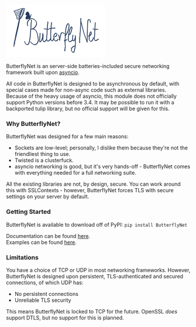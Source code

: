 ![ButterflyNet - Drawn by Tudor Iacobescu](/docs/bnet.png)

ButterflyNet is an server-side batteries-included secure networking framework built upon [asyncio](https://docs.python.org/3/library/asyncio.html). 

All code in ButterflyNet is designed to be asynchronous by default, with special cases made for non-async code such as external libraries.  
Because of the heavy usage of asyncio, this module does not officially support Python versions before 3.4. It may be possible to run it with a backported tulip library, but no official support will be given for this.

### Why ButterflyNet?

ButterflyNet was designed for a few main reasons:
  
  - Sockets are low-level; personally, I dislike them because they're not the friendliest thing to use.
  - Twisted is a clusterfuck.
  - asyncio networking is good, but it's very hands-off - ButterflyNet comes with everything needed for a full networking suite.
  
All the existing libraries are not, by design, secure. You can work around this with SSLContexts - however, ButterflyNet forces TLS with secure settings on your server by default.

### Getting Started

ButterflyNet is available to download off of PyPI: `pip install ButterflyNet`

Documentation can be found [here](https://butterflynet.veriny.tf).  
Examples can be found [here](/examples).

### Limitations

You have a choice of TCP or UDP in most networking frameworks. However, ButterflyNet is designed upon persistent, TLS-authenticated and secured connections, of which UDP has:

 - No persistent connections
 - Unreliable TLS security
 
This means ButterflyNet is locked to TCP for the future. OpenSSL *does* support DTLS, but no support for this is planned.




